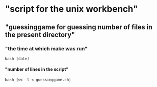 # "script for the unix workbench" 
## "guessinggame for guessing number of files in the present directory"

### "the time at which make was run"
```bash [date]```

#### "number of lines in the script"
 ```bash [wc -l < guessinggame.sh]```